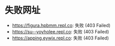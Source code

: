 # 失败网址
- https://figura.hpbmm.repl.co: 失败 (403
Failed)
- https://su--yoyholee.repl.co: 失败 (403
Failed)
- https://apping.eywjx.repl.co: 失败 (403
Failed)
